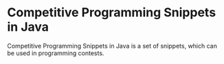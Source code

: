 # Competitive Programming Snippets in Java
Competitive Programming Snippets in Java is a set of snippets, which can be used in programming contests.
